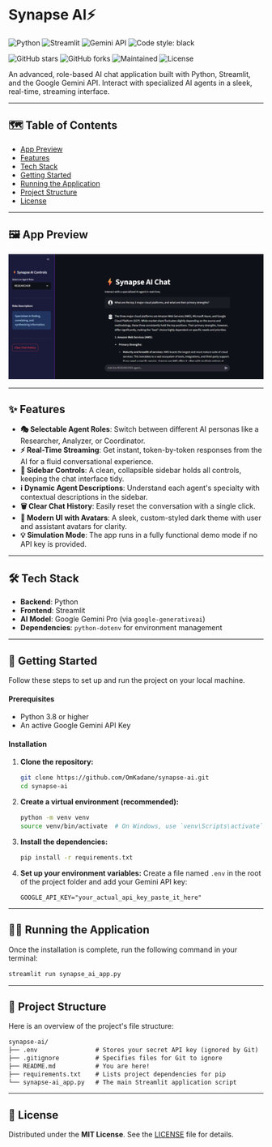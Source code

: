 # Synapse AI⚡

![Python](https://img.shields.io/badge/Python-3.8%2B-blue?style=for-the-badge&logo=python)
![Streamlit](https://img.shields.io/badge/Streamlit-1.30%2B-red?style=for-the-badge&logo=streamlit)
![Gemini API](https://img.shields.io/badge/Gemini%20API-4285F4?style=for-the-badge&logo=google&logoColor=white)
![Code style: black](https://img.shields.io/badge/code%20style-black-000000.svg?style=for-the-badge)

![GitHub stars](https://img.shields.io/github/stars/OmKadane/synapse-ai?style=for-the-badge&logo=github)
![GitHub forks](https://img.shields.io/github/forks/OmKadane/synapse-ai?style=for-the-badge&logo=github)
![Maintained](https://img.shields.io/badge/Maintained-Yes-green.svg?style=for-the-badge)
![License](https://img.shields.io/badge/License-MIT-yellow?style=for-the-badge)

An advanced, role-based AI chat application built with Python, Streamlit, and the Google Gemini API. Interact with specialized AI agents in a sleek, real-time, streaming interface.

---

## 🗺️ Table of Contents
- [App Preview](#%EF%B8%8F-app-preview)
- [Features](#-features)
- [Tech Stack](#%EF%B8%8F-tech-stack)
- [Getting Started](#-getting-started)
- [Running the Application](#%EF%B8%8F-running-the-application)
- [Project Structure](#-project-structure)
- [License](#-license)

---

## 🖼️ App Preview

![Synapse AI Demo Response](https://github.com/OmKadane/Synapse-AI/blob/main/Screenshot%202025-09-13%20175033.png)

---

## ✨ Features
* **🎭 Selectable Agent Roles**: Switch between different AI personas like a Researcher, Analyzer, or Coordinator.
* **⚡ Real-Time Streaming**: Get instant, token-by-token responses from the AI for a fluid conversational experience.
* **📂 Sidebar Controls**: A clean, collapsible sidebar holds all controls, keeping the chat interface tidy.
* **ℹ️ Dynamic Agent Descriptions**: Understand each agent's specialty with contextual descriptions in the sidebar.
* **🗑️ Clear Chat History**: Easily reset the conversation with a single click.
* **🎨 Modern UI with Avatars**: A sleek, custom-styled dark theme with user and assistant avatars for clarity.
* **💡 Simulation Mode**: The app runs in a fully functional demo mode if no API key is provided.

---

## 🛠️ Tech Stack
* **Backend**: Python
* **Frontend**: Streamlit
* **AI Model**: Google Gemini Pro (via `google-generativeai`)
* **Dependencies**: `python-dotenv` for environment management

---

## 🚀 Getting Started

Follow these steps to set up and run the project on your local machine.

#### Prerequisites
* Python 3.8 or higher
* An active Google Gemini API Key

#### Installation
1.  **Clone the repository:**
    ```bash
    git clone https://github.com/OmKadane/synapse-ai.git
    cd synapse-ai
    ```
2.  **Create a virtual environment (recommended):**
    ```bash
    python -m venv venv
    source venv/bin/activate  # On Windows, use `venv\Scripts\activate`
    ```
3.  **Install the dependencies:**
    ```bash
    pip install -r requirements.txt
    ```
4.  **Set up your environment variables:**
    Create a file named `.env` in the root of the project folder and add your Gemini API key:
    ```env
    GOOGLE_API_KEY="your_actual_api_key_paste_it_here"
    ```

---

## 🏃‍♂️ Running the Application

Once the installation is complete, run the following command in your terminal:
```bash
streamlit run synapse_ai_app.py
```

---

## 📂 Project Structure

Here is an overview of the project's file structure:
```
synapse-ai/
├── .env                # Stores your secret API key (ignored by Git)
├── .gitignore          # Specifies files for Git to ignore
├── README.md           # You are here!
├── requirements.txt    # Lists project dependencies for pip
└── synapse-ai_app.py   # The main Streamlit application script
```

---

## 📄 License

Distributed under the **MIT License**. See the [LICENSE](./LICENSE) file for details.
